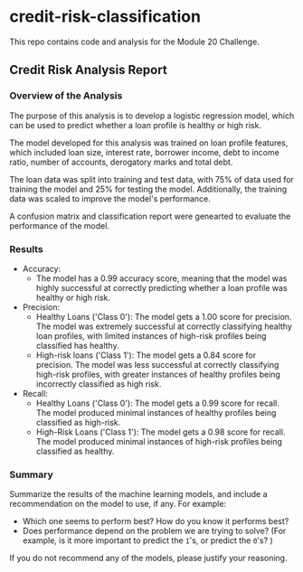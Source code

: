 # credit-risk-classification
This repo contains code and analysis for the Module 20 Challenge.


## Credit Risk Analysis Report

### Overview of the Analysis

The purpose of this analysis is to develop a logistic regression model, which can be used to predict whether a loan profile is healthy or high risk.

The model developed for this analysis was trained on loan profile features, which included loan size, interest rate, borrower income, debt to income ratio, number of accounts, derogatory marks and total debt.

The loan data was split into training and test data, with 75% of data used for training the model and 25% for testing the model. Additionally, the training data was scaled to improve the model's performance.

A confusion matrix and classification report were genearted to evaluate the performance of the model.



### Results
* Accuracy:
    * The model has a 0.99 accuracy score, meaning that the model was highly successful at correctly predicting whether a loan profile was healthy or high risk.
* Precision:
    * Healthy Loans ('Class 0'): The model gets a 1.00 score for precision. The model was extremely successful at correctly classifying healthy loan profiles, with limited instances of high-risk profiles being classified has healthy.
    * High-risk loans ('Class 1'): The model gets a 0.84 score for precision. The model was less successful at correctly classifying high-risk profiles, with greater instances of healthy profiles being incorrectly classified as high risk.
* Recall:
    * Healthy Loans ('Class 0'): The model gets a 0.99 score for recall. The model produced minimal instances of healthy profiles being classified as high-risk.
    * High-Risk Loans ('Class 1'): The model gets a 0.98 score for recall. The model produced minimal instances of high-risk profiles being classified as healthy.    

### Summary

Summarize the results of the machine learning models, and include a recommendation on the model to use, if any. For example:

* Which one seems to perform best? How do you know it performs best?
* Does performance depend on the problem we are trying to solve? (For example, is it more important to predict the `1`'s, or predict the `0`'s? )

If you do not recommend any of the models, please justify your reasoning.
